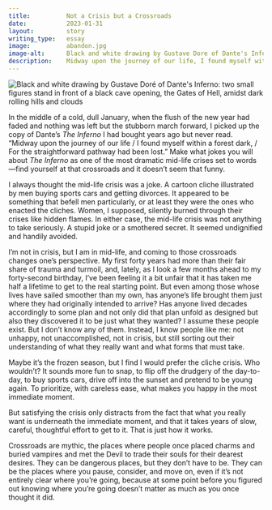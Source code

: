 ```yaml
---
title:          Not a Crisis but a Crossroads
date:           2023-01-31
layout:         story
writing_type:   essay
image:          abandon.jpg
image-alt:      Black and white drawing by Gustave Dore of Dante's Inferno: two small figures stand in front of a black cave opening, the Gates of Hell, amidst dark rolling hills and clouds
description:    Midway upon the journey of our life, I found myself within a forest dark, For the straightforward pathway had been lost.
---
```


<div><img alt="Black and white drawing by Gustave Doré of Dante's Inferno: two small figures stand in front of a black cave opening, the Gates of Hell, amidst dark rolling hills and clouds" src="{{ site.baseurl }}/images/abandon.jpg" /></div>

In the middle of a cold, dull January, when the flush of the new year had faded and nothing was left but the stubborn march forward, I picked up the copy of Dante’s _The Inferno_ I had bought years ago but never read. “Midway upon the journey of our life / I found myself within a forest dark, / For the straightforward pathway had been lost.” Make what jokes you will about _The Inferno_ as one of the most dramatic mid-life crises set to words—find yourself at that crossroads and it doesn’t seem that funny.

I always thought the mid-life crisis was a joke. A cartoon cliche illustrated by men buying sports cars and getting divorces. It appeared to be something that befell men particularly, or at least they were the ones who enacted the cliches. Women, I supposed, silently burned through their crises like hidden flames. In either case, the mid-life crisis was not anything to take seriously. A stupid joke or a smothered secret. It seemed undignified and handily avoided.

I’m not in crisis, but I am in mid-life, and coming to those crossroads changes one’s perspective. My first forty years had more than their fair share of trauma and turmoil, and, lately, as I look a few months ahead to my forty-second birthday, I’ve been feeling it a bit unfair that it has taken me half a lifetime to get to the real starting point. But even among those whose lives have sailed smoother than my own, has anyone’s life brought them just where they had originally intended to arrive? Has anyone lived decades accordingly to some plan and not only did that plan unfold as designed but also they discovered it to be just what they wanted? I assume these people exist. But I don’t know any of them. Instead, I know people like me: not unhappy, not unaccomplished, not in crisis, but still sorting out their understanding of what they really want and what forms that must take.

Maybe it’s the frozen season, but I find I would prefer the cliche crisis. Who wouldn’t? It sounds more fun to snap, to flip off the drudgery of the day-to-day, to buy sports cars, drive off into the sunset and pretend to be young again. To prioritize, with careless ease, what makes you happy in the most immediate moment.

But satisfying the crisis only distracts from the fact that what you really want is underneath the immediate moment, and that it takes years of slow, careful, thoughtful effort to get to it. That is just how it works.

Crossroads are mythic, the places where people once placed charms and buried vampires and met the Devil to trade their souls for their dearest desires. They can be dangerous places, but they don’t have to be. They can be the places where you pause, consider, and move on, even if it’s not entirely clear where you’re going, because at some point before you figured out knowing where you’re going doesn’t matter as much as you once thought it did.

